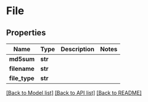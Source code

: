 # File

## Properties
Name | Type | Description | Notes
------------ | ------------- | ------------- | -------------
**md5sum** | **str** |  | 
**filename** | **str** |  | 
**file_type** | **str** |  | 

[[Back to Model list]](../README.md#documentation-for-models) [[Back to API list]](../README.md#documentation-for-api-endpoints) [[Back to README]](../README.md)


